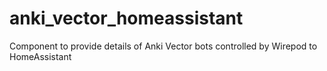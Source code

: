 # anki_vector_homeassistant
Component to provide details of Anki Vector bots controlled by Wirepod to HomeAssistant
